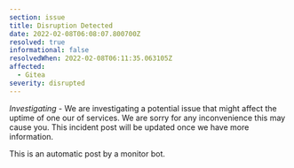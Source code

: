 ```yaml
---
section: issue
title: Disruption Detected
date: 2022-02-08T06:08:07.800700Z
resolved: true
informational: false
resolvedWhen: 2022-02-08T06:11:35.063105Z
affected:
  - Gitea
severity: disrupted
---
```

*Investigating* - We are investigating a potential issue that might affect the uptime of one our of services. We are sorry for any inconvenience this may cause you. This incident post will be updated once we have more information.

This is an automatic post by a monitor bot.
        